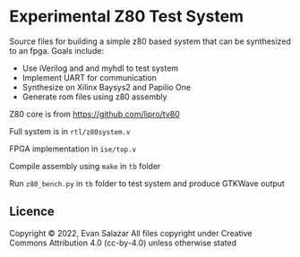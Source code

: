 # Experimental Z80 Test System
 Source files for building a simple z80 based system that can be synthesized to an fpga. Goals include:

 + Use iVerilog and and myhdl to test system
 + Implement UART for communication
 + Synthesize on Xilinx Baysys2 and Papilio One
 + Generate rom files using z80 assembly

Z80 core is from https://github.com/lipro/tv80

Full system is in `rtl/z80system.v`

FPGA implementation in `ise/top.v`

Compile assembly using `make` in `tb` folder

Run `z80_bench.py` in `tb` folder to test system and produce GTKWave output

## Licence

Copyright © 2022, Evan Salazar
All files copyright under Creative Commons Attribution 4.0 (cc-by-4.0) unless otherwise stated
